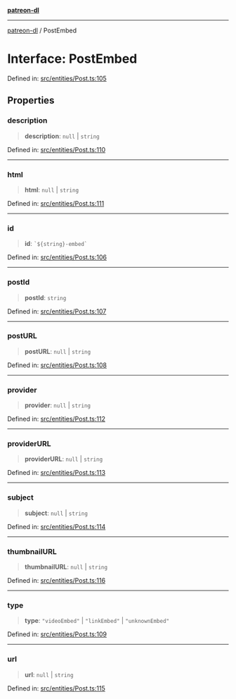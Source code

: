 [**patreon-dl**](../README.md)

***

[patreon-dl](../README.md) / PostEmbed

# Interface: PostEmbed

Defined in: [src/entities/Post.ts:105](https://github.com/patrickkfkan/patreon-dl/blob/4dbe5b7f9bc86c654049194392d94f0aeefc44c0/src/entities/Post.ts#L105)

## Properties

### description

> **description**: `null` \| `string`

Defined in: [src/entities/Post.ts:110](https://github.com/patrickkfkan/patreon-dl/blob/4dbe5b7f9bc86c654049194392d94f0aeefc44c0/src/entities/Post.ts#L110)

***

### html

> **html**: `null` \| `string`

Defined in: [src/entities/Post.ts:111](https://github.com/patrickkfkan/patreon-dl/blob/4dbe5b7f9bc86c654049194392d94f0aeefc44c0/src/entities/Post.ts#L111)

***

### id

> **id**: `` `${string}-embed` ``

Defined in: [src/entities/Post.ts:106](https://github.com/patrickkfkan/patreon-dl/blob/4dbe5b7f9bc86c654049194392d94f0aeefc44c0/src/entities/Post.ts#L106)

***

### postId

> **postId**: `string`

Defined in: [src/entities/Post.ts:107](https://github.com/patrickkfkan/patreon-dl/blob/4dbe5b7f9bc86c654049194392d94f0aeefc44c0/src/entities/Post.ts#L107)

***

### postURL

> **postURL**: `null` \| `string`

Defined in: [src/entities/Post.ts:108](https://github.com/patrickkfkan/patreon-dl/blob/4dbe5b7f9bc86c654049194392d94f0aeefc44c0/src/entities/Post.ts#L108)

***

### provider

> **provider**: `null` \| `string`

Defined in: [src/entities/Post.ts:112](https://github.com/patrickkfkan/patreon-dl/blob/4dbe5b7f9bc86c654049194392d94f0aeefc44c0/src/entities/Post.ts#L112)

***

### providerURL

> **providerURL**: `null` \| `string`

Defined in: [src/entities/Post.ts:113](https://github.com/patrickkfkan/patreon-dl/blob/4dbe5b7f9bc86c654049194392d94f0aeefc44c0/src/entities/Post.ts#L113)

***

### subject

> **subject**: `null` \| `string`

Defined in: [src/entities/Post.ts:114](https://github.com/patrickkfkan/patreon-dl/blob/4dbe5b7f9bc86c654049194392d94f0aeefc44c0/src/entities/Post.ts#L114)

***

### thumbnailURL

> **thumbnailURL**: `null` \| `string`

Defined in: [src/entities/Post.ts:116](https://github.com/patrickkfkan/patreon-dl/blob/4dbe5b7f9bc86c654049194392d94f0aeefc44c0/src/entities/Post.ts#L116)

***

### type

> **type**: `"videoEmbed"` \| `"linkEmbed"` \| `"unknownEmbed"`

Defined in: [src/entities/Post.ts:109](https://github.com/patrickkfkan/patreon-dl/blob/4dbe5b7f9bc86c654049194392d94f0aeefc44c0/src/entities/Post.ts#L109)

***

### url

> **url**: `null` \| `string`

Defined in: [src/entities/Post.ts:115](https://github.com/patrickkfkan/patreon-dl/blob/4dbe5b7f9bc86c654049194392d94f0aeefc44c0/src/entities/Post.ts#L115)
